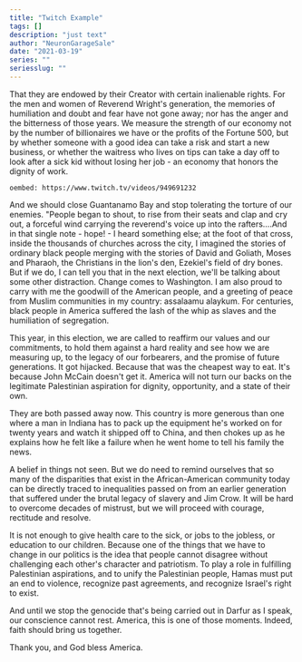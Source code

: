 ```yaml
---
title: "Twitch Example"
tags: []
description: "just text"
author: "NeuronGarageSale"
date: "2021-03-19"
series: ""
seriesslug: ""
---
```


That they are endowed by their Creator with certain inalienable rights. For the men and women of Reverend Wright's generation, the memories of humiliation and doubt and fear have not gone away; nor has the anger and the bitterness of those years. We measure the strength of our economy not by the number of billionaires we have or the profits of the Fortune 500, but by whether someone with a good idea can take a risk and start a new business, or whether the waitress who lives on tips can take a day off to look after a sick kid without losing her job - an economy that honors the dignity of work.

`oembed: https://www.twitch.tv/videos/949691232`

And we should close Guantanamo Bay and stop tolerating the torture of our enemies. "People began to shout, to rise from their seats and clap and cry out, a forceful wind carrying the reverend's voice up into the rafters....And in that single note - hope! - I heard something else; at the foot of that cross, inside the thousands of churches across the city, I imagined the stories of ordinary black people merging with the stories of David and Goliath, Moses and Pharaoh, the Christians in the lion's den, Ezekiel's field of dry bones. But if we do, I can tell you that in the next election, we'll be talking about some other distraction. Change comes to Washington. I am also proud to carry with me the goodwill of the American people, and a greeting of peace from Muslim communities in my country: assalaamu alaykum. For centuries, black people in America suffered the lash of the whip as slaves and the humiliation of segregation.

This year, in this election, we are called to reaffirm our values and our commitments, to hold them against a hard reality and see how we are measuring up, to the legacy of our forbearers, and the promise of future generations. It got hijacked. Because that was the cheapest way to eat. It's because John McCain doesn't get it. America will not turn our backs on the legitimate Palestinian aspiration for dignity, opportunity, and a state of their own.

They are both passed away now. This country is more generous than one where a man in Indiana has to pack up the equipment he's worked on for twenty years and watch it shipped off to China, and then chokes up as he explains how he felt like a failure when he went home to tell his family the news.

A belief in things not seen. But we do need to remind ourselves that so many of the disparities that exist in the African-American community today can be directly traced to inequalities passed on from an earlier generation that suffered under the brutal legacy of slavery and Jim Crow. It will be hard to overcome decades of mistrust, but we will proceed with courage, rectitude and resolve.

It is not enough to give health care to the sick, or jobs to the jobless, or education to our children. Because one of the things that we have to change in our politics is the idea that people cannot disagree without challenging each other's character and patriotism. To play a role in fulfilling Palestinian aspirations, and to unify the Palestinian people, Hamas must put an end to violence, recognize past agreements, and recognize Israel's right to exist.

And until we stop the genocide that's being carried out in Darfur as I speak, our conscience cannot rest. America, this is one of those moments. Indeed, faith should bring us together.

Thank you, and God bless America.
